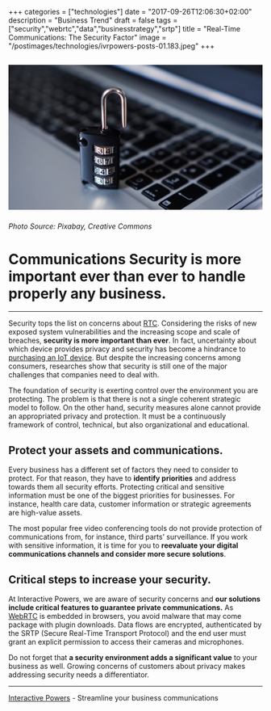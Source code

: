 +++
categories = ["technologies"]
date = "2017-09-26T12:06:30+02:00"
description = "Business Trend"
draft = false
tags = ["security","webrtc","data","businesstrategy","srtp"]
title = "Real-Time Communications: The Security Factor"
image = "/postimages/technologies/ivrpowers-posts-01.183.jpeg"
+++

![padlock and computer](/postimages/technologies/ivrpowers-posts-01.183.jpeg)
------------
###### Photo Source: Pixabay, Creative Commons

# Communications Security is more important ever than ever to handle properly any business.
---

Security tops the list on concerns about [RTC](http://blog.ivrpowers.com/post/technologies/what-is-rtc/). Considering the risks of new exposed system vulnerabilities and the increasing scope and scale of breaches, **security is more important than ever**. In fact, uncertainty about which device provides privacy and security has become a hindrance to [purchasing an IoT device](https://www.emarketer.com/Article/Whats-Stopping-Consumers-Buying-Internet-of-Things-Devices/1013501). But despite the increasing concerns among consumers, researches show that security is still one of the major challenges that companies need to deal with.
 
The foundation of security is exerting control over the environment you are protecting. The problem is that there is not a single coherent strategic model to follow. On the other hand, security measures alone cannot provide an appropriated privacy and protection. It must be a continuously framework of control, technical, but also organizational and educational.
 
## Protect your assets and communications.

Every business has a different set of factors they need to consider to protect. For that reason, they have to **identify priorities** and address towards them all security efforts. Protecting critical and sensitive information must be one of the biggest priorities for businesses. For instance, health care data, customer information or strategic agreements are high-value assets.
 
The most popular free video conferencing tools do not provide protection of communications from, for instance, third parts’ surveillance. If you work with sensitive information, it is time for you to **reevaluate your digital communications channels and consider more secure solutions**.

## Critical steps to increase your security.
 
At Interactive Powers, we are aware of security concerns and **our solutions include critical features to guarantee private communications.** As [WebRTC](http://blog.ivrpowers.com/post/technologies/what-is-webrtc/) is embedded in browsers, you avoid malware that may come package with plugin downloads. Data flows are encrypted, authenticated by the SRTP (Secure Real-Time Transport Protocol) and the end user must grant an explicit permission to access their cameras and microphones.
 
Do not forget that **a security environment adds a significant value** to your business as well. Growing concerns of customers about privacy makes addressing security needs a differentiator.

---
[Interactive Powers](http://www.ivrpowers.com/) - Streamline your business communications


